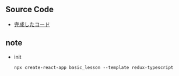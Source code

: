 ## Source Code
* [完成したコード](https://github.com/GomaGoma676/twitter_firebase)

## note
* init
  ```
  npx create-react-app basic_lesson --template redux-typescript
  ```